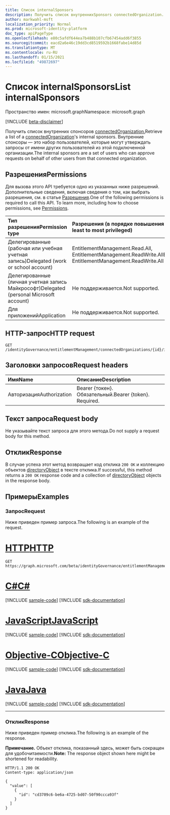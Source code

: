 ```yaml
---
title: Список internalSponsors
description: Получить список внутреннихSponsors connectedOrganization.
author: markwahl-msft
localization_priority: Normal
ms.prod: microsoft-identity-platform
doc_type: apiPageType
ms.openlocfilehash: e80c5afdf644ea7b488b107cfb67454add6f3855
ms.sourcegitcommit: eacd2a6e46c19dd3cd8519592b1668fabe14d85d
ms.translationtype: MT
ms.contentlocale: ru-RU
ms.lasthandoff: 01/15/2021
ms.locfileid: "49872697"
---
```

# <a name="list-internalsponsors"></a><span data-ttu-id="7cd9d-103">Список internalSponsors</span><span class="sxs-lookup"><span data-stu-id="7cd9d-103">List internalSponsors</span></span>

<span data-ttu-id="7cd9d-104">Пространство имен: microsoft.graph</span><span class="sxs-lookup"><span data-stu-id="7cd9d-104">Namespace: microsoft.graph</span></span>

[!INCLUDE [beta-disclaimer](../../includes/beta-disclaimer.md)]

<span data-ttu-id="7cd9d-105">Получить список внутренних спонсоров [connectedOrganization.](../resources/connectedorganization.md)</span><span class="sxs-lookup"><span data-stu-id="7cd9d-105">Retrieve a list of a [connectedOrganization](../resources/connectedorganization.md)'s internal sponsors.</span></span>  <span data-ttu-id="7cd9d-106">Внутренние спонсоры — это набор пользователей, которые могут утверждать запросы от имени других пользователей из этой подключенной организации.</span><span class="sxs-lookup"><span data-stu-id="7cd9d-106">The internal sponsors are a set of users who can approve requests on behalf of other users from that connected organization.</span></span>

## <a name="permissions"></a><span data-ttu-id="7cd9d-107">Разрешения</span><span class="sxs-lookup"><span data-stu-id="7cd9d-107">Permissions</span></span>

<span data-ttu-id="7cd9d-p102">Для вызова этого API требуется одно из указанных ниже разрешений. Дополнительные сведения, включая сведения о том, как выбрать разрешения, см. в статье [Разрешения](/graph/permissions-reference).</span><span class="sxs-lookup"><span data-stu-id="7cd9d-p102">One of the following permissions is required to call this API. To learn more, including how to choose permissions, see [Permissions](/graph/permissions-reference).</span></span>

|<span data-ttu-id="7cd9d-110">Тип разрешения</span><span class="sxs-lookup"><span data-stu-id="7cd9d-110">Permission type</span></span>|<span data-ttu-id="7cd9d-111">Разрешения (в порядке повышения привилегий)</span><span class="sxs-lookup"><span data-stu-id="7cd9d-111">Permissions (from least to most privileged)</span></span>|
|:---|:---|
| <span data-ttu-id="7cd9d-112">Делегированные (рабочая или учебная учетная запись)</span><span class="sxs-lookup"><span data-stu-id="7cd9d-112">Delegated (work or school account)</span></span>     | <span data-ttu-id="7cd9d-113">EntitlementManagement.Read.All, EntitlementManagement.ReadWrite.All</span><span class="sxs-lookup"><span data-stu-id="7cd9d-113">EntitlementManagement.Read.All, EntitlementManagement.ReadWrite.All</span></span> |
| <span data-ttu-id="7cd9d-114">Делегированные (личная учетная запись Майкрософт)</span><span class="sxs-lookup"><span data-stu-id="7cd9d-114">Delegated (personal Microsoft account)</span></span> | <span data-ttu-id="7cd9d-115">Не поддерживается.</span><span class="sxs-lookup"><span data-stu-id="7cd9d-115">Not supported.</span></span> |
| <span data-ttu-id="7cd9d-116">Для приложений</span><span class="sxs-lookup"><span data-stu-id="7cd9d-116">Application</span></span>                            | <span data-ttu-id="7cd9d-117">Не поддерживается.</span><span class="sxs-lookup"><span data-stu-id="7cd9d-117">Not supported.</span></span> |

## <a name="http-request"></a><span data-ttu-id="7cd9d-118">HTTP-запрос</span><span class="sxs-lookup"><span data-stu-id="7cd9d-118">HTTP request</span></span>

<!-- {
  "blockType": "ignored"
}
-->
``` http
GET /identityGovernance/entitlementManagement/connectedOrganizations/{id}/internalSponsors
```

## <a name="request-headers"></a><span data-ttu-id="7cd9d-119">Заголовки запросов</span><span class="sxs-lookup"><span data-stu-id="7cd9d-119">Request headers</span></span>
|<span data-ttu-id="7cd9d-120">Имя</span><span class="sxs-lookup"><span data-stu-id="7cd9d-120">Name</span></span>|<span data-ttu-id="7cd9d-121">Описание</span><span class="sxs-lookup"><span data-stu-id="7cd9d-121">Description</span></span>|
|:---|:---|
|<span data-ttu-id="7cd9d-122">Авторизация</span><span class="sxs-lookup"><span data-stu-id="7cd9d-122">Authorization</span></span>|<span data-ttu-id="7cd9d-p103">Bearer {токен}. Обязательный.</span><span class="sxs-lookup"><span data-stu-id="7cd9d-p103">Bearer {token}. Required.</span></span>|

## <a name="request-body"></a><span data-ttu-id="7cd9d-125">Текст запроса</span><span class="sxs-lookup"><span data-stu-id="7cd9d-125">Request body</span></span>
<span data-ttu-id="7cd9d-126">Не указывайте текст запроса для этого метода.</span><span class="sxs-lookup"><span data-stu-id="7cd9d-126">Do not supply a request body for this method.</span></span>

## <a name="response"></a><span data-ttu-id="7cd9d-127">Отклик</span><span class="sxs-lookup"><span data-stu-id="7cd9d-127">Response</span></span>

<span data-ttu-id="7cd9d-128">В случае успеха этот метод возвращает код отклика `200 OK` и коллекцию объектов [directoryObject](../resources/directoryobject.md) в тексте отклика.</span><span class="sxs-lookup"><span data-stu-id="7cd9d-128">If successful, this method returns a `200 OK` response code and a collection of [directoryObject](../resources/directoryobject.md) objects in the response body.</span></span>

## <a name="examples"></a><span data-ttu-id="7cd9d-129">Примеры</span><span class="sxs-lookup"><span data-stu-id="7cd9d-129">Examples</span></span>

### <a name="request"></a><span data-ttu-id="7cd9d-130">Запрос</span><span class="sxs-lookup"><span data-stu-id="7cd9d-130">Request</span></span>

<span data-ttu-id="7cd9d-131">Ниже приведен пример запроса.</span><span class="sxs-lookup"><span data-stu-id="7cd9d-131">The following is an example of the request.</span></span>


# <a name="http"></a>[<span data-ttu-id="7cd9d-132">HTTP</span><span class="sxs-lookup"><span data-stu-id="7cd9d-132">HTTP</span></span>](#tab/http)
<!-- {
  "blockType": "request",
  "name": "connectedorganization_get_internalSponsors"
}
-->
``` http
GET https://graph.microsoft.com/beta/identityGovernance/entitlementManagement/connectedOrganizations/{id}/internalSponsors
```
# <a name="c"></a>[<span data-ttu-id="7cd9d-133">C#</span><span class="sxs-lookup"><span data-stu-id="7cd9d-133">C#</span></span>](#tab/csharp)
[!INCLUDE [sample-code](../includes/snippets/csharp/connectedorganization-get-internalsponsors-csharp-snippets.md)]
[!INCLUDE [sdk-documentation](../includes/snippets/snippets-sdk-documentation-link.md)]

# <a name="javascript"></a>[<span data-ttu-id="7cd9d-134">JavaScript</span><span class="sxs-lookup"><span data-stu-id="7cd9d-134">JavaScript</span></span>](#tab/javascript)
[!INCLUDE [sample-code](../includes/snippets/javascript/connectedorganization-get-internalsponsors-javascript-snippets.md)]
[!INCLUDE [sdk-documentation](../includes/snippets/snippets-sdk-documentation-link.md)]

# <a name="objective-c"></a>[<span data-ttu-id="7cd9d-135">Objective-C</span><span class="sxs-lookup"><span data-stu-id="7cd9d-135">Objective-C</span></span>](#tab/objc)
[!INCLUDE [sample-code](../includes/snippets/objc/connectedorganization-get-internalsponsors-objc-snippets.md)]
[!INCLUDE [sdk-documentation](../includes/snippets/snippets-sdk-documentation-link.md)]

# <a name="java"></a>[<span data-ttu-id="7cd9d-136">Java</span><span class="sxs-lookup"><span data-stu-id="7cd9d-136">Java</span></span>](#tab/java)
[!INCLUDE [sample-code](../includes/snippets/java/connectedorganization-get-internalsponsors-java-snippets.md)]
[!INCLUDE [sdk-documentation](../includes/snippets/snippets-sdk-documentation-link.md)]

---


### <a name="response"></a><span data-ttu-id="7cd9d-137">Отклик</span><span class="sxs-lookup"><span data-stu-id="7cd9d-137">Response</span></span>

<span data-ttu-id="7cd9d-138">Ниже приведен пример отклика.</span><span class="sxs-lookup"><span data-stu-id="7cd9d-138">The following is an example of the response.</span></span>

<span data-ttu-id="7cd9d-139">**Примечание.** Объект отклика, показанный здесь, может быть сокращен для удобочитаемости.</span><span class="sxs-lookup"><span data-stu-id="7cd9d-139">**Note:** The response object shown here might be shortened for readability.</span></span>
<!-- {
  "blockType": "response",
  "truncated": true,
  "@odata.type": "microsoft.graph.directoryObject",
  "isCollection": true
}
-->
```http
HTTP/1.1 200 OK
Content-type: application/json

{
  "value": [
    {
      "id": "cd3709c6-be6a-4725-bd07-50f90ccca93f"
    }
  ]
}
```

<!-- uuid: 16cd6b66-4b1a-43a1-adaf-3a886856ed98
2019-02-04 14:57:30 UTC -->
<!-- {
  "type": "#page.annotation",
  "description": "List internalSponsors",
  "keywords": "",
  "section": "documentation",
  "tocPath": ""
}-->


